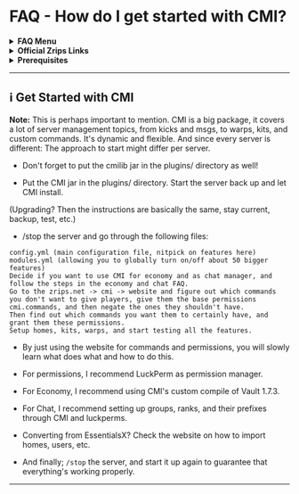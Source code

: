 # FAQ - How do I get started with CMI?

<details><summary><strong>FAQ Menu</strong></summary>
 • <a href="https://faq.cmi.support/bungee">Bungeecord-Info</a>, 
 • <a href="https://faq.cmi.support/chance">Chance-Example</a>, 
 • <a href="https://faq.cmi.support/format">Chat-Format</a>, 
 • <a href="https://faq.cmi.support/chat">Chat-Manager</a>, 
 • <a href="https://faq.cmi.support/chatfilter">Chat-Filter</a>, 
 • <a href="https://faq.cmi.support/chatrooms">Chat-Rooms</a>, 
 • <a href="https://faq.cmi.support/commands">Commands-Manager</a>, 
 • <a href="https://faq.cmi.support/joinleave">Custom-Join-Leave</a>, 
 • <a href="https://faq.cmi.support/economy">Economy-Manager</a>, 
 • <a href="https://faq.cmi.support/ext-cmds">Extending-Commands</a>, 
 • <a href="https://faq.cmi.support/gettingstarted">Getting-Started</a>, 
 • <a href="https://faq.cmi.support/glow">Glow</a>, 
 • <a href="https://faq.cmi.support/help">Custom-Help</a>, 
 • <a href="https://faq.cmi.support/hexcolors">Hex-Colors</a>, 
 • <a href="https://faq.cmi.support/import">Importing-Data</a>, 
 • <a href="https://faq.cmi.support/library">CMILib</a>, 
 • <a href="https://faq.cmi.support/prefix">LuckPerms-Prefix</a>, 
 • <a href="https://faq.cmi.support/migrate">Migrate-Database</a>, 
 • <a href="https://faq.cmi.support/mode-stuck">Mode-Stuck</a>, 
 • <a href="https://faq.cmi.support/more-msg-cmds">More-Msg-Commands</a>, 
 • <a href="https://faq.cmi.support/motd">MOTD</a>, 
 • <a href="https://faq.cmi.support/params">Parameters</a>, 
 • <a href="https://faq.cmi.support/ranks">Ranks</a>, 
 • <a href="https://faq.cmi.support/rules">Custom-Rules</a>, 
 • <a href="https://faq.cmi.support/running">Running-CMI</a>, 
 • <a href="https://faq.cmi.support/safety">Safety-Tips</a>, 
 • <a href="https://faq.cmi.support/social">Social-Addon</a>, 
 • <a href="https://faq.cmi.support/specialized">Specialized-Cmds</a>, 
 • <a href="https://faq.cmi.support/toggle">Toggle-Example</a>, 
 • <a href="https://faq.cmi.support/trash">Trash</a>, 
 • <a href="https://faq.cmi.support/votes">Vote-Manager</a>.
</details>

<details><summary><strong>Official Zrips Links</strong></summary>
 • <a href="https://zrips.net/">Zrips Website</a> <pre>https://www.zrips.net/<br>The official website, wiki/documentation/information</pre>
 • <a href="https://discord.gg/dDMamN4">Zrips Discord</a> <pre>https://discord.gg/dDMamN4<br>The official Discord community, member-driven support</pre>
 • <a href="https://github.com/Zrips/">Zrips Github</a> <pre>https://github.com/Zrips<br>The place for bug reports and feature suggestions</pre>
</details>

<details><summary><strong>Prerequisites</strong></summary>
 • <a href="https://www.spigotmc.org/resources/3742/">Buy and Download CMI</a> (premium plugin) <pre>https://www.spigotmc.org/resources/3742/<br>Get the CMI plugin if you haven't already, and then Install it on all your servers</pre>
 • <a href="https://www.spigotmc.org/resources/87610/">Also Download CMILib</a> (free library) (<a href="https://github.com/mrfdev/CMI/edit/master/Resources/FAQ/cmi-library.md">more info</a>)<pre>https://www.spigotmc.org/resources/87610/<br>All Zrips plugins require the CMILib .jar file. Get it and also put it on all your servers.</pre>
 • All my FAQ pages have been written for Spigot / Paper 1.17.1 and CMI 9.0.4.x or newer.<br>
 • The mrfdev github page is not an official resource, we're sharing our knowledge as a courtesy.<br>
 • I am a team member on the Zrips Discord, this does not mean what I say is official.
</details>

---

## <g-emoji class="g-emoji" alias="information_source" fallback-src="https://github.githubassets.com/images/icons/emoji/unicode/2139.png">ℹ️</g-emoji> Get Started with CMI 

**Note:** This is perhaps important to mention. CMI is a big package, it covers a lot of server management topics, from kicks and msgs, to warps, kits, and custom commands. It's dynamic and flexible. And since every server is different: The approach to start might differ per server.

- Don't forget to put the cmilib jar in the plugins/ directory as well!

- Put the CMI jar in the plugins/ directory. Start the server back up and let CMI install.

(Upgrading? Then the instructions are basically the same, stay current, backup, test, etc.)

- /stop the server and go through the following files:
```
config.yml (main configuration file, nitpick on features here)
modules.yml (allowing you to globally turn on/off about 50 bigger features)
Decide if you want to use CMI for economy and as chat manager, and follow the steps in the economy and chat FAQ.
Go to the zrips.net -> cmi -> website and figure out which commands you don't want to give players, give them the base permissions cmi.commands, and then negate the ones they shouldn't have. 
Then find out which commands you want them to certainly have, and grant them these permissions. 
Setup homes, kits, warps, and start testing all the features. 
```

- By just using the website for commands and permissions, you will slowly learn what does what and how to do this. 

- For permissions, I recommend LuckPerm as permission manager.

- For Economy, I recommend using CMI's custom compile of Vault 1.7.3.

- For Chat, I recommend setting up groups, ranks, and their prefixes through CMI and luckperms.

- Converting from EssentialsX? Check the website on how to import homes, users, etc.

- And finally; `/stop` the server, and start it up again to guarantee that everything's working properly. 

---
